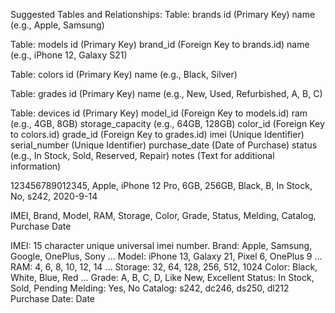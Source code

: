 Suggested Tables and Relationships:
Table: brands
id (Primary Key)
name (e.g., Apple, Samsung)

Table: models
id (Primary Key)
brand_id (Foreign Key to brands.id)
name (e.g., iPhone 12, Galaxy S21)

Table: colors
id (Primary Key)
name (e.g., Black, Silver)

Table: grades
id (Primary Key)
name (e.g., New, Used, Refurbished, A, B, C)

Table: devices
id (Primary Key)
model_id (Foreign Key to models.id)
ram (e.g., 4GB, 8GB)
storage_capacity (e.g., 64GB, 128GB)
color_id (Foreign Key to colors.id)
grade_id (Foreign Key to grades.id)
imei (Unique Identifier)
serial_number (Unique Identifier)
purchase_date (Date of Purchase)
status (e.g., In Stock, Sold, Reserved, Repair)
notes (Text for additional information)

123456789012345, Apple, iPhone 12 Pro, 6GB, 256GB, Black, B, In Stock, No, s242, 2020-9-14

IMEI, Brand, Model, RAM, Storage, Color, Grade, Status, Melding, Catalog, Purchase Date

IMEI: 15 character unique universal imei number.
Brand: Apple, Samsung, Google, OnePlus, Sony ...
Model: iPhone 13, Galaxy 21, Pixel 6, OnePlus 9 ...
RAM: 4, 6, 8, 10, 12, 14 ...
Storage: 32, 64, 128, 256, 512, 1024
Color: Black, White, Blue, Red ...
Grade: A, B, C, D, Like New, Excellent
Status: In Stock, Sold, Pending
Melding: Yes, No
Catalog: s242, dc246, ds250, dl212
Purchase Date: Date
